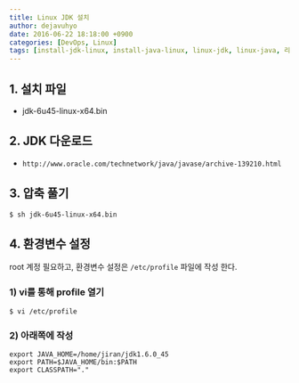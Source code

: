 ```yaml
---
title: Linux JDK 설치
author: dejavuhyo
date: 2016-06-22 18:18:00 +0900
categories: [DevOps, Linux]
tags: [install-jdk-linux, install-java-linux, linux-jdk, linux-java, 리눅스-jdk-설치, 리눅스-java-설치, jdk-설치, java-설치]
---
```


## 1. 설치 파일

* jdk-6u45-linux-x64.bin

## 2. JDK 다운로드
* `http://www.oracle.com/technetwork/java/javase/archive-139210.html`

## 3. 압축 풀기

```shell
$ sh jdk-6u45-linux-x64.bin
```

## 4. 환경변수 설정
root 계정 필요하고, 환경변수 설정은 `/etc/profile` 파일에 작성 한다.

### 1) vi를 통해 profile 열기

```shell
$ vi /etc/profile
```

### 2) 아래쪽에 작성

```text
export JAVA_HOME=/home/jiran/jdk1.6.0_45
export PATH=$JAVA_HOME/bin:$PATH
export CLASSPATH="."
```
